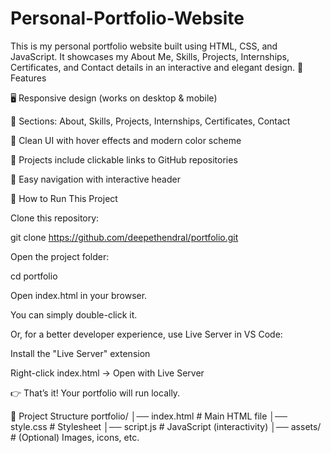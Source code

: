 # Personal-Portfolio-Website
This is my personal portfolio website built using HTML, CSS, and JavaScript. It showcases my About Me, Skills, Projects, Internships, Certificates, and Contact details in an interactive and elegant design.
📌 Features

🖥️ Responsive design (works on desktop & mobile)

📂 Sections: About, Skills, Projects, Internships, Certificates, Contact

🎨 Clean UI with hover effects and modern color scheme

🔗 Projects include clickable links to GitHub repositories

📜 Easy navigation with interactive header

🚀 How to Run This Project

Clone this repository:

git clone https://github.com/deepethendral/portfolio.git


Open the project folder:

cd portfolio


Open index.html in your browser.

You can simply double-click it.

Or, for a better developer experience, use Live Server in VS Code:

Install the "Live Server" extension

Right-click index.html → Open with Live Server

👉 That’s it! Your portfolio will run locally.

📂 Project Structure
portfolio/
│── index.html       # Main HTML file
│── style.css        # Stylesheet
│── script.js        # JavaScript (interactivity)
│── assets/          # (Optional) Images, icons, etc.

